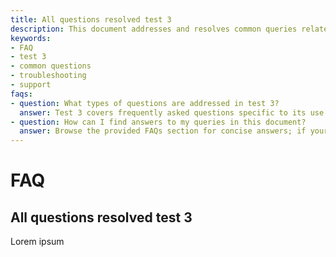 ```yaml
---
title: All questions resolved test 3
description: This document addresses and resolves common queries related to test scenario 3, providing clear answers for user reference.
keywords:
- FAQ
- test 3
- common questions
- troubleshooting
- support
faqs:
- question: What types of questions are addressed in test 3?
  answer: Test 3 covers frequently asked questions specific to its use case, offering solutions and clarifications for users.
- question: How can I find answers to my queries in this document?
  answer: Browse the provided FAQs section for concise answers; if your question is not listed, consider reaching out to support.
---
```

# FAQ

## All questions resolved test 3

Lorem ipsum

